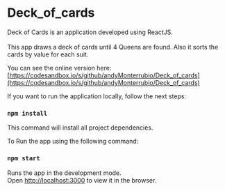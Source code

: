 # Deck_of_cards

Deck of Cards is an application developed using ReactJS. <br /><br />
This app draws a deck of cards until 4 Queens are found. Also it sorts the cards by value for each suit. <br />

You can see the online version here: [https://codesandbox.io/s/github/andyMonterrubio/Deck_of_cards](https://codesandbox.io/s/github/andyMonterrubio/Deck_of_cards)

If you want to run the application locally, follow the next steps:

### `npm install`

This command will install all project dependencies.

To Run the app using the following command:

### `npm start`

Runs the app in the development mode.<br />
Open [http://localhost:3000](http://localhost:3000) to view it in the browser.
